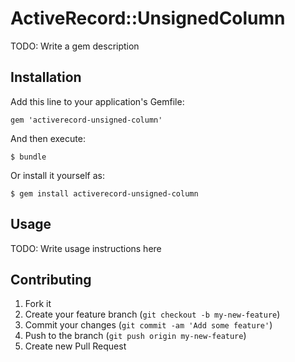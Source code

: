 # ActiveRecord::UnsignedColumn

TODO: Write a gem description

## Installation

Add this line to your application's Gemfile:

    gem 'activerecord-unsigned-column'

And then execute:

    $ bundle

Or install it yourself as:

    $ gem install activerecord-unsigned-column

## Usage

TODO: Write usage instructions here

## Contributing

1. Fork it
2. Create your feature branch (`git checkout -b my-new-feature`)
3. Commit your changes (`git commit -am 'Add some feature'`)
4. Push to the branch (`git push origin my-new-feature`)
5. Create new Pull Request
